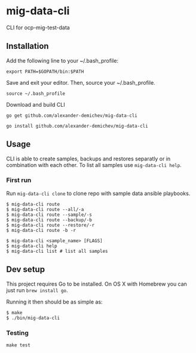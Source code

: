 # mig-data-cli

CLI for ocp-mig-test-data

## Installation

Add the following line to your ~/.bash_profile:

```export PATH=$GOPATH/bin:$PATH```

Save and exit your editor. Then, source your ~/.bash_profile.

```source ~/.bash_profile```

Download and build CLI

```go get github.com/alexander-demichev/mig-data-cli```

```go install github.com/alexander-demichev/mig-data-cli```

## Usage

CLI is able to create samples, backups and restores separatly or in combination with each other. To list all samples use ``mig-data-cli help``.

### First run
Run ``mig-data-cli clone`` to clone repo with sample data ansible playbooks.

```console
$ mig-data-cli route
$ mig-data-cli route --all/-a
$ mig-data-cli route --sample/-s
$ mig-data-cli route --backup/-b
$ mig-data-cli route --restore/-r
$ mig-data-cli route -b -r
```

```console
$ mig-data-cli <sample_name> [FLAGS]
$ mig-data-cli help
$ mig-data-cli list # list all samples
```

## Dev setup

This project requires Go to be installed. On OS X with Homebrew you can just run `brew install go`.

Running it then should be as simple as:

```console
$ make
$ ./bin/mig-data-cli
```

### Testing

``make test``
